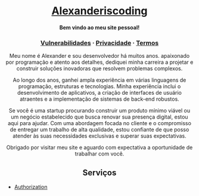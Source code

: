 <h1 align="center">
  <a href="https://github.com/alexanderiscoding">
    Alexanderiscoding
  </a>
</h1>

<p align="center">
  <strong>Bem vindo ao meu site pessoal!</strong>
</p>

<h3 align="center">
  <a href="vdp">Vulnerabilidades</a>
  <span> · </span>
  <a href="privacy">Privacidade</a>
  <span> · </span>
  <a href="terms">Termos</a>
</h3>

<p align="center">
Meu nome é Alexander e sou desenvolvedor há muitos anos. apaixonado por programação e atento aos detalhes, dediquei minha carreira a projetar e construir soluções inovadoras que resolvem problemas complexos.
</p>

<p align="center">
Ao longo dos anos, ganhei ampla experiência em várias linguagens de programação, estruturas e tecnologias. Minha experiência inclui o desenvolvimento de aplicativos, a criação de interfaces de usuário atraentes e a implementação de sistemas de back-end robustos.
</p>

<p align="center">
Se você é uma startup procurando construir um produto mínimo viável ou um negócio estabelecido que busca renovar sua presença digital, estou aqui para ajudar. Com uma abordagem focada no cliente e o compromisso de entregar um trabalho de alta qualidade, estou confiante de que posso atender às suas necessidades exclusivas e superar suas expectativas.
</p>

<p align="center">
Obrigado por visitar meu site e aguardo com expectativa a oportunidade de trabalhar com você.
</p>

<h2 align="center">
  <strong>Serviços</strong>
</h2>

- [Authorization](authorization)
